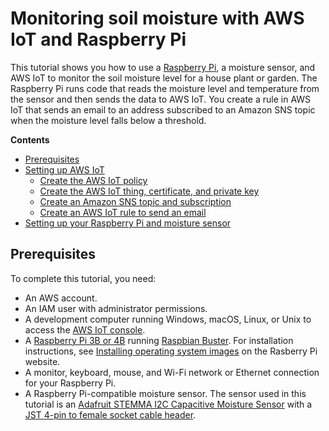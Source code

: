 # Monitoring soil moisture with AWS IoT and Raspberry Pi<a name="iot-moisture-tutorial"></a>

This tutorial shows you how to use a [Raspberry Pi](https://www.raspberrypi.org/), a moisture sensor, and AWS IoT to monitor the soil moisture level for a house plant or garden\. The Raspberry Pi runs code that reads the moisture level and temperature from the sensor and then sends the data to AWS IoT\. You create a rule in AWS IoT that sends an email to an address subscribed to an Amazon SNS topic when the moisture level falls below a threshold\.

**Contents**
+ [Prerequisites](#iot-moisture-prereqs)
+ [Setting up AWS IoT](iot-moisture-setup.md)
  + [Create the AWS IoT policy](iot-moisture-policy.md)
  + [Create the AWS IoT thing, certificate, and private key](iot-moisture-create-thing.md)
  + [Create an Amazon SNS topic and subscription](iot-moisture-create-sns-topic.md)
  + [Create an AWS IoT rule to send an email](iot-moisture-create-rule.md)
+ [Setting up your Raspberry Pi and moisture sensor](iot-moisture-raspi-setup.md)

## Prerequisites<a name="iot-moisture-prereqs"></a>

To complete this tutorial, you need:
+ An AWS account\.
+ An IAM user with administrator permissions\.
+ A development computer running Windows, macOS, Linux, or Unix to access the [AWS IoT console](https://console.aws.amazon.com/iot/home)\.
+ A [Raspberry Pi 3B or 4B](https://www.raspberrypi.org/products/) running [Raspbian Buster](https://www.raspberrypi.org/downloads/raspbian/)\. For installation instructions, see [Installing operating system images](https://www.raspberrypi.org/documentation/installation/installing-images/README.md) on the Rasberry Pi website\. 
+ A monitor, keyboard, mouse, and Wi\-Fi network or Ethernet connection for your Raspberry Pi\.
+ A Raspberry Pi\-compatible moisture sensor\. The sensor used in this tutorial is an [Adafruit STEMMA I2C Capacitive Moisture Sensor](https://www.adafruit.com/product/4026) with a [JST 4\-pin to female socket cable header](https://www.adafruit.com/product/3950)\. 